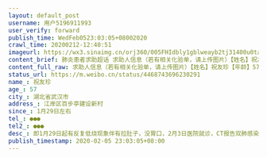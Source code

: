 ```yaml
---
layout: default_post
username: 用户5196911993
user_verify: forward
publish_time: WedFeb0523:03:05+08002020
crawl_time: 20200212-12:40:51
imageurl: https://wx3.sinaimg.cn/orj360/005FHIdbly1gblweayb2tj31400u0tai.jpg,https://wx1.sinaimg.cn/orj360/005FHIdbly1gblweas4uij31400u00x8.jpg,https://wx1.sinaimg.cn/orj360/005FHIdbly1gblwebakb8j30u0140n3y.jpg
content_brief: 肺炎患者求助超话 求助人信息（若有相关化验单，请上传图片）【姓名】祝友珍【年龄】57【所在城市】湖北省武汉市【所在小区、社区】江岸区百步亭建设新村【患病时间】1月29日左右【联系方式】158 7138 1304【其他紧急联系人】158 7177 1068【病情描述】 即1月29日起有反复低烧现象伴有拉肚 ...全文
content_full_raw: 求助人信息（若有相关化验单，请上传图片）【姓名】祝友珍【年龄】57【所在城市】湖北省武汉市【所在小区、社区】江岸区百步亭建设新村【患病时间】1月29日左右【联系方式】●●●【其他紧急联系人】●●●【病情描述】即1月29日起有反复低烧现象伴有拉肚子，没胃口，2月3日医院就诊，CT报告双肺感染，医生要求吃药回家自我隔离。武汉
status_url: https://m.weibo.cn/status/4468743696230291
name_: 祝友珍
age_: 57
city_: 湖北省武汉市
address_: 江岸区百步亭建设新村
since_: 1月29日左右
tel_: ●●●
tel2_: ●●●
desc_: 即1月29日起有反复低烧现象伴有拉肚子，没胃口，2月3日医院就诊，CT报告双肺感染，医生要求吃药回家自我隔离。武汉
publish_timestamp: 2020-02-05 23:03:05+08:00
---
```

